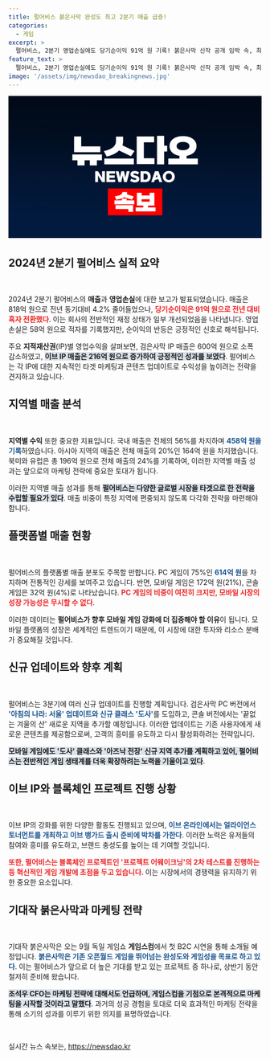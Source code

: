 ```yaml
---
title: 펄어비스 붉은사막 완성도 최고 2분기 매출 급증!
categories:
  - 게임
excerpt: >
  펄어비스, 2분기 영업손실에도 당기순이익 91억 원 기록! 붉은사막 신작 공개 임박 속, 최신 업데이트 및 블록체인 프로젝트도 눈길. 흥미진진한 변화의 물결 속, 게임업계의 새로운 떠오르는 별은 과연? 클릭해 보세요!
feature_text: >
  펄어비스, 2분기 영업손실에도 당기순이익 91억 원 기록! 붉은사막 신작 공개 임박 속, 최신 업데이트 및 블록체인 프로젝트도 눈길. 흥미진진한 변화의 물결 속, 게임업계의 새로운 떠오르는 별은 과연? 클릭해 보세요!
image: '/assets/img/newsdao_breakingnews.jpg'
---
```


<p><img src="/assets/img/newsdao_breakingnews.jpg" alt="pcversion 속보" /></p>

<h2 data-ke-size="size26">2024년 2분기 펄어비스 실적 요약</h2>

<p data-ke-size="size16">&nbsp;</p>

<p data-ke-size="size16">2024년 2분기 펄어비스의 <b>매출</b>과 <b>영업손실</b>에 대한 보고가 발표되었습니다. 매출은 818억 원으로 전년 동기대비 4.2% 줄어들었으나, <b><span style="color: #ee2323;">당기순이익은 91억 원으로 전년 대비 흑자 전환했다</span></b>. 이는 회사의 전반적인 재정 상태가 일부 개선되었음을 나타냅니다. 영업손실은 58억 원으로 적자를 기록했지만, 순이익의 반등은 긍정적인 신호로 해석됩니다.</p>

<p data-ke-size="size16">주요 <b>지적재산권</b>(IP)별 영업수익을 살펴보면, 검은사막 IP 매출은 600억 원으로 소폭 감소하였고, <b><span style="background-color: #21538527;">이브 IP 매출은 216억 원으로 증가하여 긍정적인 성과를 보였다</span></b>. 펄어비스는 각 IP에 대한 지속적인 타겟 마케팅과 콘텐츠 업데이트로 수익성을 높이려는 전략을 견지하고 있습니다.</p>

<h2 data-ke-size="size26">지역별 매출 분석</h2>

<p data-ke-size="size16">&nbsp;</p>

<p data-ke-size="size16"><b>지역별 수익</b> 또한 중요한 지표입니다. 국내 매출은 전체의 56%를 차지하며 <b><span style="color: #1a5490;">458억 원을 기록</span></b>하였습니다. 아시아 지역의 매출은 전체 매출의 20%인 164억 원을 차지했습니다. 북미와 유럽은 총 196억 원으로 전체 매출의 24%를 기록하여, 이러한 지역별 매출 성과는 앞으로의 마케팅 전략에 중요한 토대가 됩니다.</p>

<p data-ke-size="size16">이러한 지역별 매출 성과를 통해 <b><span style="background-color: #21538527;">펄어비스는 다양한 글로벌 시장을 타겟으로 한 전략을 수립할 필요가 있다</span></b>. 매출 비중이 특정 지역에 편중되지 않도록 다각화 전략을 마련해야 합니다.</p>

<h2 data-ke-size="size26">플랫폼별 매출 현황</h2>

<p data-ke-size="size16">&nbsp;</p>

<p data-ke-size="size16">펄어비스의 플랫폼별 매출 분포도 주목할 만합니다. PC 게임이 75%인 <b><span style="color: #1a5490;">614억 원</span></b>을 차지하며 전통적인 강세를 보여주고 있습니다. 반면, 모바일 게임은 172억 원(21%), 콘솔 게임은 32억 원(4%)로 나타났습니다. <b><span style="color: #ee2323;">PC 게임의 비중이 여전히 크지만, 모바일 시장의 성장 가능성은 무시할 수 없다</span></b>.</p>

<p data-ke-size="size16">이러한 데이터는 <b>펄어비스가 향후 모바일 게임 강화에 더 집중해야 할 이유</b>이 됩니다. 모바일 플랫폼의 성장은 세계적인 트렌드이기 때문에, 이 시장에 대한 투자와 리소스 분배가 중요해질 것입니다.</p>

<h2 data-ke-size="size26">신규 업데이트와 향후 계획</h2>

<p data-ke-size="size16">&nbsp;</p>

<p data-ke-size="size16">펄어비스는 3분기에 여러 신규 업데이트를 진행할 계획입니다. 검은사막 PC 버전에서 <b><span style="color: #1a5490;">'아침의 나라: 서울' 업데이트와 신규 클래스 '도사'</span></b>를 도입하고, 콘솔 버전에서는 '끝없는 겨울의 산' 새로운 지역을 추가할 예정입니다. 이러한 업데이트는 기존 사용자에게 새로운 콘텐츠를 제공함으로써, 고객의 흥미를 유도하고 다시 활성화하려는 전략입니다.</p>

<p data-ke-size="size16"><b><span style="background-color: #21538527;">모바일 게임에도 '도사' 클래스와 '아즈낙 전장' 신규 지역 추가를 계획하고 있어, 펄어비스는 전반적인 게임 생태계를 더욱 확장하려는 노력을 기울이고 있다</span></b>.</p>

<h2 data-ke-size="size26">이브 IP와 블록체인 프로젝트 진행 상황</h2>

<p data-ke-size="size16">&nbsp;</p>

<p data-ke-size="size16">이브 IP의 강화를 위한 다양한 활동도 진행되고 있으며, <b><span style="color: #1a5490;">이브 온라인에서는 얼라이언스 토너먼트를 개최하고 이브 뱅가드 출시 준비에 박차를 가한다</span></b>. 이러한 노력은 유저들의 참여와 흥미를 유도하고, 브랜드 충성도를 높이는 데 기여할 것입니다. </p>

<p data-ke-size="size16"><b><span style="color: #ee2323;">또한, 펄어비스는 블록체인 프로젝트인 '프로젝트 어웨이크닝'의 2차 테스트를 진행하는 등 혁신적인 게임 개발에 초점을 두고 있습니다</span></b>. 이는 시장에서의 경쟁력을 유지하기 위한 중요한 요소입니다.</p>

<h2 data-ke-size="size26">기대작 붉은사막과 마케팅 전략</h2>

<p data-ke-size="size16">&nbsp;</p>

<p data-ke-size="size16">기대작 붉은사막은 오는 9월 독일 게임쇼 <b>게임스컴</b>에서 첫 B2C 시연을 통해 소개될 예정입니다. <b><span style="color: #1a5490;">붉은사막은 기존 오픈월드 게임을 뛰어넘는 완성도와 게임성을 목표로 하고 있다</span></b>. 이는 펄어비스가 앞으로 더 높은 기대를 받고 있는 프로젝트 중 하나로, 상반기 동안 철저히 준비해 왔습니다.</p>

<p data-ke-size="size16"><b><span style="background-color: #21538527;">조석우 CFO는 마케팅 전략에 대해서도 언급하며, 게임스컴을 기점으로 본격적으로 마케팅을 시작할 것이라고 말했다</span></b>. 과거의 성공 경험을 토대로 더욱 효과적인 마케팅 전략을 통해 소기의 성과를 이루기 위한 의지를 표명하였습니다.</p>

<p data-ke-size="size16">&nbsp;</p>
실시간 뉴스 속보는, <a href="https://newsdao.kr" rel="dofollow">https://newsdao.kr</a>



